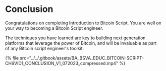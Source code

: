 # Conclusion

Congratulations on completing Introduction to Bitcoin Script. You are well on your way to becoming a Bitcoin Script engineer.

The techniques you have learned are key to building next generation platforms that leverage the power of Bitcoin, and will be invaluable as part of any Bitcoin script engineer's toolkit.

{% file src="../../.gitbook/assets/BA_BSVA_EDUC_BITCOIN-SCRIPT-CH6VID1_CONCLUSION_V1_072023_compressed.mp4" %}
